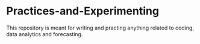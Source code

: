 # Practices-and-Experimenting
This repository is meant for writing and practing anything related to coding, data analytics and forecasting. 
